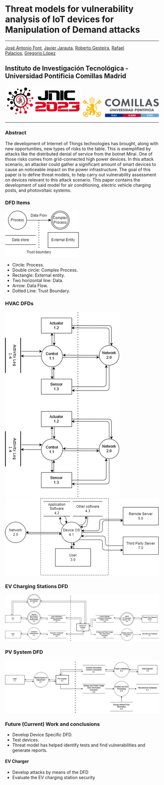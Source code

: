 # Threat models for vulnerability analysis of IoT devices for Manipulation of Demand attacks

---
[José Antonio Font](mailto:jafont@alu.comillas.edu), [Javier Jarauta](mailto:jjarauta@alu.comillas.edu), [Roberto Gesteira](rgesteira@comillas.edu), [Rafael Palacios](rafael.palacios@iit.comillas.edu), [Gregorio López](gllopez@comillas.edu)

Instituto de Investigación Tecnológica - Universidad Pontificia Comillas
Madrid
---


<p align="middle">
  <img src="/Images/Logo-JNIC-23.png" width="250" />
  <img src="/Images/Logo-Comillas.jpg" width="250" /> 
</p>

---
### Abstract

The development of Internet of Things technologies has brought,  along with new opportunities, new types of risks to the table. This is exemplified by attacks like the distributed denial of service from the botnet Mirai. One of those risks comes from grid-connected high power devices. In this attack scenario, an attacker could gather a significant amount of smart devices to cause an noticeable impact on the power infrastructure. The goal of this paper is to define threat models, to help carry out vulnerability assessment on devices relevant to this attack scenario. This paper contains the development of said model for air conditioning, electric vehicle charging posts, and photovoltaic systems.


### DFD Items

![DFD](Images/dfd.png)
- Circle: Process.
- Double circle: Complex Process.
- Rectangle: External entity.
- Two horizontal line: Data.
- Arrow: Data Flow.
- Dotted Line: Trust Boundary.

### HVAC DFDs

![General DFD](Images/dfd_hvac_02.png)
![Device DFD](Images/dfd_hvac_02.png)
![Interface DFD](Images/dfd_hvac_3.png)


### EV Charging Stations DFD

![AC DC DFD](Images/TM-AC_DC%20EV.png)

### PV System DFD

![PV DFD](Images/TM-PV%20Inverter.png)

### Future (Current) Work and conclusions

- Develop Device Specific DFD.
- Test devices.
- Threat model has helped identify tests and find vulnerabilities and generate reports.


#### EV Charger
- Develop attacks by means of the DFD
- Evaluate the EV charging station security

